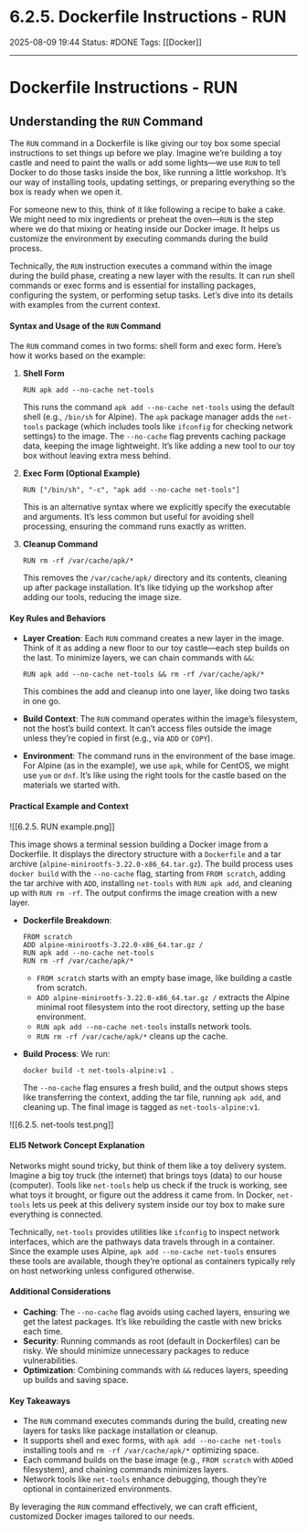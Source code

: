 # 6.2.5. Dockerfile Instructions - RUN

2025-08-09 19:44
Status: #DONE 
Tags: [[Docker]]

---
# Dockerfile Instructions - RUN

## Understanding the `RUN` Command

The `RUN` command in a Dockerfile is like giving our toy box some special instructions to set things up before we play. Imagine we’re building a toy castle and need to paint the walls or add some lights—we use `RUN` to tell Docker to do those tasks inside the box, like running a little workshop. It’s our way of installing tools, updating settings, or preparing everything so the box is ready when we open it.

For someone new to this, think of it like following a recipe to bake a cake. We might need to mix ingredients or preheat the oven—`RUN` is the step where we do that mixing or heating inside our Docker image. It helps us customize the environment by executing commands during the build process.

Technically, the `RUN` instruction executes a command within the image during the build phase, creating a new layer with the results. It can run shell commands or exec forms and is essential for installing packages, configuring the system, or performing setup tasks. Let’s dive into its details with examples from the current context.

#### Syntax and Usage of the `RUN` Command

The `RUN` command comes in two forms: shell form and exec form. Here’s how it works based on the example:

1. **Shell Form**
   ```
   RUN apk add --no-cache net-tools
   ```
   This runs the command `apk add --no-cache net-tools` using the default shell (e.g., `/bin/sh` for Alpine). The `apk` package manager adds the `net-tools` package (which includes tools like `ifconfig` for checking network settings) to the image. The `--no-cache` flag prevents caching package data, keeping the image lightweight. It’s like adding a new tool to our toy box without leaving extra mess behind.

2. **Exec Form (Optional Example)**
   ```
   RUN ["/bin/sh", "-c", "apk add --no-cache net-tools"]
   ```
   This is an alternative syntax where we explicitly specify the executable and arguments. It’s less common but useful for avoiding shell processing, ensuring the command runs exactly as written.

3. **Cleanup Command**
   ```
   RUN rm -rf /var/cache/apk/*
   ```
   This removes the `/var/cache/apk/` directory and its contents, cleaning up after package installation. It’s like tidying up the workshop after adding our tools, reducing the image size.

#### Key Rules and Behaviors

- **Layer Creation**: Each `RUN` command creates a new layer in the image. Think of it as adding a new floor to our toy castle—each step builds on the last. To minimize layers, we can chain commands with `&&`:
  ```
  RUN apk add --no-cache net-tools && rm -rf /var/cache/apk/*
  ```
  This combines the add and cleanup into one layer, like doing two tasks in one go.

- **Build Context**: The `RUN` command operates within the image’s filesystem, not the host’s build context. It can’t access files outside the image unless they’re copied in first (e.g., via `ADD` or `COPY`).

- **Environment**: The command runs in the environment of the base image. For Alpine (as in the example), we use `apk`, while for CentOS, we might use `yum` or `dnf`. It’s like using the right tools for the castle based on the materials we started with.

#### Practical Example and Context

![[6.2.5. RUN example.png]]

This image shows a terminal session building a Docker image from a Dockerfile. It displays the directory structure with a `Dockerfile` and a tar archive (`alpine-minirootfs-3.22.0-x86_64.tar.gz`). The build process uses `docker build` with the `--no-cache` flag, starting from `FROM scratch`, adding the tar archive with `ADD`, installing `net-tools` with `RUN apk add`, and cleaning up with `RUN rm -rf`. The output confirms the image creation with a new layer.

- **Dockerfile Breakdown**:
  ```
  FROM scratch
  ADD alpine-minirootfs-3.22.0-x86_64.tar.gz /
  RUN apk add --no-cache net-tools
  RUN rm -rf /var/cache/apk/*
  ```
  - `FROM scratch` starts with an empty base image, like building a castle from scratch.
  - `ADD alpine-minirootfs-3.22.0-x86_64.tar.gz /` extracts the Alpine minimal root filesystem into the root directory, setting up the base environment.
  - `RUN apk add --no-cache net-tools` installs network tools.
  - `RUN rm -rf /var/cache/apk/*` cleans up the cache.

- **Build Process**: We run:
  ```
  docker build -t net-tools-alpine:v1 .
  ```
  The `--no-cache` flag ensures a fresh build, and the output shows steps like transferring the context, adding the tar file, running `apk add`, and cleaning up. The final image is tagged as `net-tools-alpine:v1`.

![[6.2.5. net-tools test.png]]

#### ELI5 Network Concept Explanation

Networks might sound tricky, but think of them like a toy delivery system. Imagine a big toy truck (the internet) that brings toys (data) to our house (computer). Tools like `net-tools` help us check if the truck is working, see what toys it brought, or figure out the address it came from. In Docker, `net-tools` lets us peek at this delivery system inside our toy box to make sure everything is connected.

Technically, `net-tools` provides utilities like `ifconfig` to inspect network interfaces, which are the pathways data travels through in a container. Since the example uses Alpine, `apk add --no-cache net-tools` ensures these tools are available, though they’re optional as containers typically rely on host networking unless configured otherwise.

#### Additional Considerations

- **Caching**: The `--no-cache` flag avoids using cached layers, ensuring we get the latest packages. It’s like rebuilding the castle with new bricks each time.
- **Security**: Running commands as root (default in Dockerfiles) can be risky. We should minimize unnecessary packages to reduce vulnerabilities.
- **Optimization**: Combining commands with `&&` reduces layers, speeding up builds and saving space.

#### Key Takeaways

- The `RUN` command executes commands during the build, creating new layers for tasks like package installation or cleanup.
- It supports shell and exec forms, with `apk add --no-cache net-tools` installing tools and `rm -rf /var/cache/apk/*` optimizing space.
- Each command builds on the base image (e.g., `FROM scratch` with `ADD`ed filesystem), and chaining commands minimizes layers.
- Network tools like `net-tools` enhance debugging, though they’re optional in containerized environments.

By leveraging the `RUN` command effectively, we can craft efficient, customized Docker images tailored to our needs.